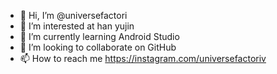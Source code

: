 - 👋 Hi, I’m @universefactori
- 👀 I’m interested at han yujin
- 🌱 I’m currently learning Android Studio 
- 💞️ I’m looking to collaborate on GitHub 
- 📫 How to reach me https://instagram.com/universefactoriv

<!---
universefactori/universefactori is a ✨ special ✨ repository because its `README.md` (this file) appears on your GitHub profile.
You can click the Preview link to take a look at your changes.
--->
